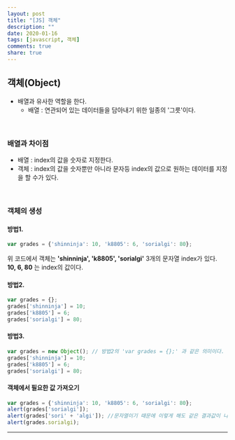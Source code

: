 ```yaml
---
layout: post
title: "[JS] 객체"
description: ""
date: 2020-01-16
tags: [javascript, 객체]
comments: true
share: true
---
```


## 객체(Object)

* 배열과 유사한 역할을 한다.
   * 배열 : 연관되어 있는 데이터들을 담아내기 위한 일종의 '그릇'이다.

<br>

### 배열과 차이점

* 배열 : index의 값을 숫자로 지정한다.
* 객체 : index의 값을 숫자뿐만 아니라 문자등 index의 값으로 원하는 데이터를 지정을 할 수가 있다.

<br>

### 객체의 생성

#### 방법1.

```javascript
var grades = {'shinninja': 10, 'k8805': 6, 'sorialgi': 80};
```

위 코드에서 객체는 **'shinninja', 'k8805', 'sorialgi'** 3개의 문자열 index가 있다.<br>
**10, 6, 80** 는 index의 값이다.

#### 방법2.

```javascript
var grades = {};
grades['shinninja'] = 10;
grades['k8805'] = 6;
grades['sorialgi'] = 80;
```

#### 방법3.

```javascript
var grades = new Object(); // 방법2의 'var grades = {};' 과 같은 의미이다.
grades['shinninja'] = 10;
grades['k8805'] = 6;
grades['sorialgi'] = 80;
```


#### 객체에서 필요한 값 가져오기

```javascript
var grades = {'shinninja': 10, 'k8805': 6, 'sorialgi': 80};
alert(grades['sorialgi']);
alert(grades['sori' + 'algi']); //문자열이기 때문에 이렇게 해도 같은 결과값이 나온다.
alert(grades.sorialgi);
```

--- 
